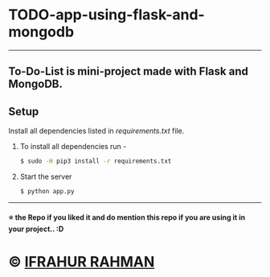 # TODO-app-using-flask-and-mongodb
---
To-Do-List is mini-project made with Flask and MongoDB.
---
## Setup

Install all dependencies listed in *requirements.txt* file. 

1. To install all dependencies run - 

    ```bash
    $ sudo -H pip3 install -r requirements.txt
    ```

2. Start the server

    ```bash 
    $ python app.py
    ```
---
#### :star: the Repo if you liked it and do mention this repo if you are using it in your project.. :D

# © [IFRAHUR RAHMAN](https://ifrahur.me/)

